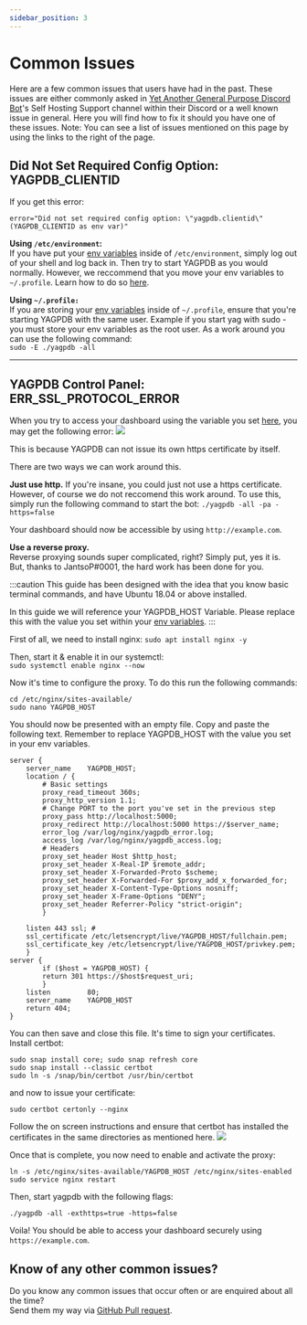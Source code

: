 ```yaml
---
sidebar_position: 3
---
```


# Common Issues

Here are a few common issues that users have had in the past. These issues are either commonly asked in [Yet Another General Purpose Discord Bot](https://yagpdb.xyz/)'s Self Hosting Support channel within their Discord or a well known issue in general. Here you will find how to fix it should you have one of these issues. Note: You can see a list of issues mentioned on this page by using the links to the right of the page.

## Did Not Set Required Config Option: YAGPDB_CLIENTID

If you get this error:

```error="Did not set required config option: \"yagpdb.clientid\" (YAGPDB_CLIENTID as env var)"```

**Using ```/etc/environment```:**  
If you have put your [env variables](https://raw.githubusercontent.com/botlabs-gg/yagpdb/master/cmd/yagpdb/sampleenvfile) inside of ```/etc/environment```, simply log out of your shell and log back in. Then try to start YAGPDB as you would normally. However, we reccommend that you move your env variables to ```~/.profile```. Learn how to do so [here](/selfhost/selfhostyag).

**Using ```~/.profile:```**  
If you are storing your [env variables](https://raw.githubusercontent.com/botlabs-gg/yagpdb/master/cmd/yagpdb/sampleenvfile) inside of ```~/.profile```, ensure that you're starting YAGPDB with the same user. Example if you start yag with sudo - you must store your env variables as the root user. As a work around you can use the following command:  
```sudo -E ./yagpdb -all```

---

## YAGPDB Control Panel: ERR_SSL_PROTOCOL_ERROR

When you try to access your dashboard using the variable you set [here](/selfhost/selfhostyag), you may get the following error:
![](/img/sslerror.png)

This is because YAGPDB can not issue its own https certificate by itself.

There are two ways we can work around this.

**Just use http.**
If you're insane, you could just not use a https certificate. However, of course we do not reccomend this work around. To use this, simply run the following command to start the bot:
```./yagpdb -all -pa -https=false```

Your dashboard should now be accessible by using ```http://example.com```.

**Use a reverse proxy.**  
Reverse proxying sounds super complicated, right? Simply put, yes it is. But, thanks to JantsoP#0001, the hard work has been done for you.

:::caution
This guide has been designed with the idea that you know basic terminal commands, and have Ubuntu 18.04 or above installed.

In this guide we will reference your YAGPDB_HOST Variable. Please replace this with the value you set within your [env variables](https://raw.githubusercontent.com/botlabs-gg/yagpdb/master/cmd/yagpdb/sampleenvfile).
:::

First of all, we need to install nginx: 
```sudo apt install nginx -y ```

Then, start it & enable it in our systemctl:  
```sudo systemctl enable nginx --now ```

Now it's time to configure the proxy. To do this run the following commands:

```
cd /etc/nginx/sites-available/
sudo nano YAGPDB_HOST
```

You should now be presented with an empty file. Copy and paste the following text. Remember to replace YAGPDB_HOST with the value you set in your env variables.

```
server {
    server_name    YAGPDB_HOST;
    location / {
        # Basic settings
        proxy_read_timeout 360s;
        proxy_http_version 1.1;
        # Change PORT to the port you've set in the previous step
        proxy_pass http://localhost:5000;
        proxy_redirect http://localhost:5000 https://$server_name;
        error_log /var/log/nginx/yagpdb_error.log;
        access_log /var/log/nginx/yagpdb_access.log;
        # Headers
        proxy_set_header Host $http_host;
        proxy_set_header X-Real-IP $remote_addr;
        proxy_set_header X-Forwarded-Proto $scheme;
        proxy_set_header X-Forwarded-For $proxy_add_x_forwarded_for;
        proxy_set_header X-Content-Type-Options nosniff;
        proxy_set_header X-Frame-Options "DENY";
        proxy_set_header Referrer-Policy "strict-origin";
        }

    listen 443 ssl; #
    ssl_certificate /etc/letsencrypt/live/YAGPDB_HOST/fullchain.pem;
    ssl_certificate_key /etc/letsencrypt/live/YAGPDB_HOST/privkey.pem;
    }
server {
        if ($host = YAGPDB_HOST) {
        return 301 https://$host$request_uri;
        }
    listen         80;
    server_name    YAGPDB_HOST
    return 404;
}
```

You can then save and close this file. It's time to sign your certificates. Install certbot:
```
sudo snap install core; sudo snap refresh core
sudo snap install --classic certbot
sudo ln -s /snap/bin/certbot /usr/bin/certbot
```

and now to issue your certificate:
```
sudo certbot certonly --nginx
```

Follow the on screen instructions and ensure that certbot has installed the certificates in the same directories as mentioned here.
![](/img/sslcerts.png)

Once that is complete, you now need to enable and activate the proxy:
```
ln -s /etc/nginx/sites-available/YAGPDB_HOST /etc/nginx/sites-enabled
sudo service nginx restart
```

Then, start yagpdb with the following flags:

```
./yagpdb -all -exthttps=true -https=false
```

Voila! You should be able to access your dashboard securely using ```https://example.com```.

## Know of any other common issues?

Do you know any common issues that occur often or are enquired about all the time?  
Send them my way via [GitHub Pull request](https://github.com/JantsoP/hostyagpdb/pulls).
